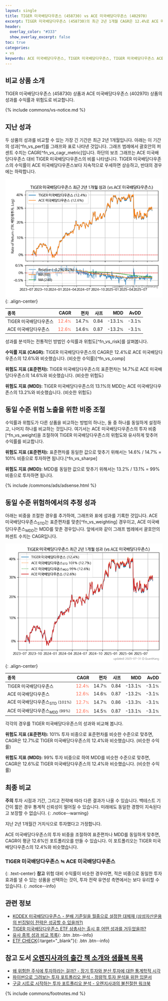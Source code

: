 ```yaml
---
layout: single
title: TIGER 미국배당다우존스 (458730) vs ACE 미국배당다우존스 (402970)
excerpt: TIGER 미국배당다우존스 (458730)의 최근 2년 1개월 CAGR은 12.4%로 ACE 미국배당다우존스 (402970)의 12.6%와 비슷했습니다.
header:
  overlay_color: "#333"
  show_overlay_excerpt: false
toc: true
categories:
- vs
keywords: ACE 미국배당다우존스, TIGER 미국배당다우존스, TIGER 미국배당다우존스 ACE 미국배당다우존스 비교, 458730, 402970, 458730 458730 비교
---
```


## 비교 상품 소개


TIGER 미국배당다우존스 (458730) 상품과 ACE 미국배당다우존스 (402970) 상품의 성과를 수익률과 위험도로 비교합니다.





{% include commons/vs-notice.md %}

## 지난 성과

두 상품의 성과를 비교할 수 있는 가장 긴 기간은 최근 2년 1개월입니다. 아래는 이 기간의 성과[^fn_vs_perf]를 그래프와 표로 나타낸 것입니다.
그래프 범례에서 괄호안의 퍼센트 수치는 CAGR[^fn_vs_cagr_metric]입니다.
하단의 보조 그래프는 ACE 미국배당다우존스 대비 TIGER 미국배당다우존스의 비를 나타냅니다.
TIGER 미국배당다우존스의 수익률이 ACE 미국배당다우존스보다 지속적으로 우세하면 상승하고, 반대의 경우에는 하락합니다.

![TIGER 미국배당다우존스](/vs/images/458730-vs-402970_dual.png){: .align-center}

| **종목** | **CAGR** | **편차** | **샤프** | **MDD** | **AvDD** |
| :------------ | ------: | -----------: | -------: | ------: | -------: |
| TIGER 미국배당다우존스 | <span style="color: tomato">12.4<small>%</small></span> | 14.7<small>%</small> | 0.84 | -13.1<small>%</small> | -3.1<small>%</small> |
| ACE 미국배당다우존스 | <span style="color: tomato">12.6<small>%</small></span> | 14.6<small>%</small> | 0.87 | -13.2<small>%</small> | -3.1<small>%</small> |

<!-- more -->


성과를 분석하는 전통적인 방법인 수익률과 위험도[^fn_vs_risk]를 살펴봅니다.

**수익률 지표 (CAGR):** TIGER 미국배당다우존스의 CAGR은 12.4%로 ACE 미국배당다우존스의 12.6%와 비슷했습니다. (비슷한 수익률)[^fn_vs_comp]

**위험도 지표 (표준편차):** TIGER 미국배당다우존스의 표준편차는 14.7%로 ACE 미국배당다우존스의 14.6%와 비슷했습니다. (비슷한 위험도)

**위험도 지표 (MDD):** TIGER 미국배당다우존스의 13.1%의 MDD는 ACE 미국배당다우존스의 13.2%와 비슷했습니다. (비슷한 위험도)



## 동일 수준 위험 노출을 위한 비중 조절

수익률과 위험도가 다른 상품을 비교하는 방법의 하나는, 둘 중 하나를 동일하게 설정하고, 나머지 하나를 비교하는 것입니다.
여기서는 ACE 미국배당다우존스의 투자 비중[^fn_vs_weight]을 조절하여 TIGER 미국배당다우존스의 위험도와 유사하게 맞추어 수익률를 비교합니다.

**위험도 지표 (표준편차):** 표준편차를 동일한 값으로 맞추기 위해서는 14.6% / 14.7% = 101% 비중으로 투자하면 됩니다.[^fn_vs_sharpe]

**위험도 지표 (MDD):** MDD를 동일한 값으로 맞추기 위해서는 13.2% / 13.1% = 99% 비중으로 투자하면 됩니다.


{% include /commons/ads/adsense.html %}



## 동일 수준 위험하에서의 추정 성과

아래는 비중을 조절한 경우를 추가하여, 그래프와 표에 성과를 기록한 것입니다.
ACE 미국배당다우존스<sub>STD</sub>는 표준편차를 맞춘[^fn_vs_weighting] 경우이고, ACE 미국배당다우존스<sub>MDD</sub>는 MDD를 맞춘 경우입니다.
앞에서와 같이 그래프 범례에서 괄호안의 퍼센트 수치는 CAGR입니다.


![TIGER 미국배당다우존스](/vs/images/458730-vs-402970.png){: .align-center}



| **종목** | **CAGR** | **편차** | **샤프** | **MDD** | **AvDD** |
| :------------ | ------: | -----------: | -------: | ------: | -------: |
| TIGER 미국배당다우존스 | <span style="color: tomato">12.4<small>%</small></span> | 14.7<small>%</small> | 0.84 | -13.1<small>%</small> | -3.1<small>%</small> |
| ACE 미국배당다우존스 | <span style="color: tomato">12.6<small>%</small></span> | 14.6<small>%</small> | 0.87 | -13.2<small>%</small> | -3.1<small>%</small> |
| ACE 미국배당다우존스<sub>STD</sub> <small>(101%)</small> | <span style="color: tomato">12.7<small>%</small></span> | 14.7<small>%</small> | 0.86 | -13.3<small>%</small> | -3.1<small>%</small> |
| ACE 미국배당다우존스<sub>MDD</sub> <small>(99%)</small> | <span style="color: tomato">12.6<small>%</small></span> | 14.5<small>%</small> | 0.87 | -13.1<small>%</small> | -3.1<small>%</small> |



각각의 경우를 TIGER 미국배당다우존스의 성과와 비교해 봅니다.

**위험도 지표 (표준편차):** 101% 투자 비중으로 표준편차를 비슷한 수준으로 맞추면, CAGR은 12.7%로 TIGER 미국배당다우존스의 12.4%와 비슷했습니다. (비슷한 수익률)

**위험도 지표 (MDD):** 99% 투자 비중으로 하여 MDD를 비슷한 수준으로 맞추면, CAGR은 12.6%로 TIGER 미국배당다우존스의 12.4%와 비슷했습니다. (비슷한 수익률)




## 최종 비교

**주의** 투자 시점과 기간, 그리고 전략에 따라 다른 결과가 나올 수 있습니다. 백테스트 기간이 짧은 경우 통계적 신뢰성이 떨어질 수 있습니다. 미래에도 동일한 경향이 지속된다고 보장할 수 없습니다.
{: .notice--warning}

지난 2년 1개월간 거치식으로 투자했다고 가정합니다.

ACE 미국배당다우존스의 투자 비중을 조절하여 표준편차나 MDD를 동일하게 맞추면, CAGR이 평균 12.6%인 포트폴리오를 만들 수 있습니다.
이 포트폴리오는 TIGER 미국배당다우존스의 12.4%와 비슷했습니다.

### TIGER 미국배당다우존스 ≒ ACE 미국배당다우존스
{: .text-center}
**참고** 위험 대비 수익률이 비슷한 경우라면, 적은 비중으로 동일한 투자 효과를 낼 수 있는 상품을 선택하는 것이, 투자 전략 유연성 측면에서는 보다 유리할 수 있습니다.
{: .notice--info}


## 관련 정보

- [KODEX 미국배당다우존스 - 분배 기준일을 월중으로 설정한 대체재 (삼성자산운용의 빈집털이 전략은 성공할 수 있을까?)](https://kongdori.tistory.com/311)
- [TIGER 미국배당다우존스 ETF 삼총사는 출시 후 어떤 성과를 거두었을까?](https://kongdori.tistory.com/145)
- [유사 종목 성과 비교 목록](/vs/){: .btn .btn--info}
- [ETF CHECK](https://www.etfcheck.co.kr/mobile/etpitem/402970/compare?compCode%5B%5D=458730){:target="_blank"}{: .btn .btn--info}


## 참고 도서 [오렌지사과의 출간 책 소개와 샘플북 목록](https://kongdori.tistory.com/691)

- [왜 위험한 주식에 투자하라는 걸까? - 장기 투자와 분산 투자에 대한 통계학적 시각](https://kongdori.tistory.com/421)
- [파이썬으로 그려보는 투자 포트폴리오 분석  - 정량적 투자 분석을 위한 입문서](https://kongdori.tistory.com/643)
- [구글 시트로 시작하는 투자 포트폴리오 분석 - 오렌지사과의 불친절한 워크북](https://kongdori.tistory.com/449)

{% include commons/footnotes.md %}